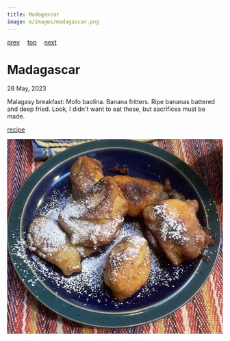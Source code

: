 ```yaml
---
title: Madagascar
image: m/images/madagascar.png
---
```

[prev](../l/luxembourg.md)&emsp;
[top](../index.md)&emsp;
[next](malawi.md)
# Madagascar
28 May, 2023

Malagasy breakfast: Mofo baolina. Banana fritters.  Ripe bananas
battered and deep fried.  Look, I didn't want to eat these, but
sacrifices must be made.

[recipe](https://www.cuisineaz.com/recettes/mofo-baolina-beignet-de-banane-malgache-112439.aspx)

![breakfast](images/madagascar.jpeg)
